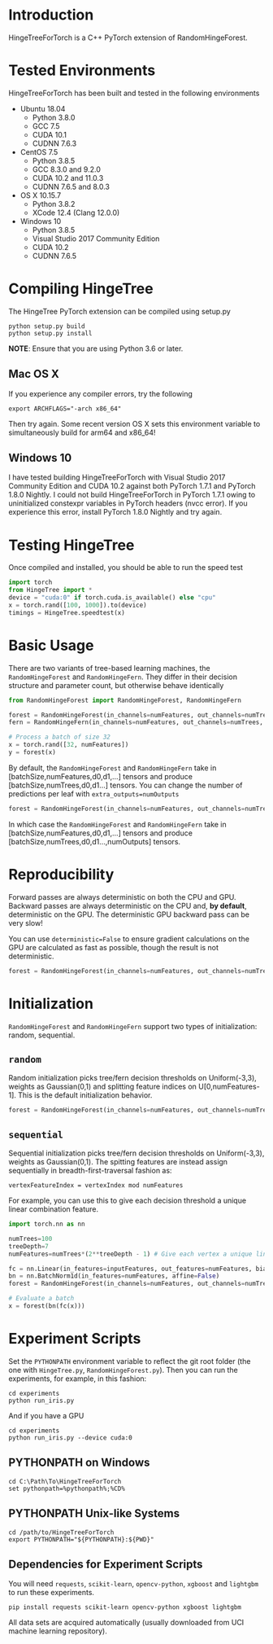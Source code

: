 # Introduction
HingeTreeForTorch is a C++ PyTorch extension of RandomHingeForest.

# Tested Environments
HingeTreeForTorch has been built and tested in the following environments
- Ubuntu 18.04
  - Python 3.8.0
  - GCC 7.5
  - CUDA 10.1
  - CUDNN 7.6.3
- CentOS 7.5
  - Python 3.8.5
  - GCC 8.3.0 and 9.2.0
  - CUDA 10.2 and 11.0.3
  - CUDNN 7.6.5 and 8.0.3
- OS X 10.15.7
  - Python 3.8.2
  - XCode 12.4 (Clang 12.0.0)
- Windows 10
  - Python 3.8.5
  - Visual Studio 2017 Community Edition
  - CUDA 10.2
  - CUDNN 7.6.5

# Compiling HingeTree
The HingeTree PyTorch extension can be compiled using setup.py
```shell
python setup.py build
python setup.py install
```

**NOTE**: Ensure that you are using Python 3.6 or later.

## Mac OS X
If you experience any compiler errors, try the following
```shell
export ARCHFLAGS="-arch x86_64"
```
Then try again. Some recent version OS X sets this environment variable to simultaneously build for arm64 and x86_64!

## Windows 10
I have tested building HingeTreeForTorch with Visual Studio 2017 Community Edition and CUDA 10.2 against both PyTorch 1.7.1 and PyTorch 1.8.0 Nightly. I could not build HingeTreeForTorch in PyTorch 1.7.1 owing to uninitialized constexpr variables in PyTorch headers (nvcc error). If you experience this error, install PyTorch 1.8.0 Nightly and try again.

# Testing HingeTree
Once compiled and installed, you should be able to run the speed test
```py
import torch
from HingeTree import *
device = "cuda:0" if torch.cuda.is_available() else "cpu"
x = torch.rand([100, 1000]).to(device)
timings = HingeTree.speedtest(x)
```

# Basic Usage
There are two variants of tree-based learning machines, the `RandomHingeForest` and `RandomHingeFern`. They differ in their decision structure and parameter count, but otherwise behave identically

```py
from RandomHingeForest import RandomHingeForest, RandomHingeFern

forest = RandomHingeForest(in_channels=numFeatures, out_channels=numTrees, depth=treeDepth)
fern = RandomHingeFern(in_channels=numFeatures, out_channels=numTrees, depth=fernDepth)

# Process a batch of size 32
x = torch.rand([32, numFeatures])
y = forest(x)
```
By default, the `RandomHingeForest` and `RandomHingeFern` take in \[batchSize,numFeatures,d0,d1,...\] tensors and produce \[batchSize,numTrees,d0,d1...\] tensors. You can change the number of predictions per leaf with `extra_outputs=numOutputs`
```py
forest = RandomHingeForest(in_channels=numFeatures, out_channels=numTrees, depth=treeDepth, extra_outputs=numOutputs) # Predict numOutputs values per tree
```
In which case the `RandomHingeForest` and `RandomHingeFern` take in \[batchSize,numFeatures,d0,d1,...\] tensors and produce \[batchSize,numTrees,d0,d1...,numOutputs\] tensors.

# Reproducibility
Forward passes are always deterministic on both the CPU and GPU. Backward passes are always deterministic on the CPU and, **by default**, deterministic on the GPU. The deterministic GPU backward pass can be very slow!

You can use `deterministic=False` to ensure gradient calculations on the GPU are calculated as fast as possible, though the result is not deterministic.
```py
forest = RandomHingeForest(in_channels=numFeatures, out_channels=numTrees, depth=treeDepth, deterministic=False)
```

# Initialization
`RandomHingeForest` and `RandomHingeFern` support two types of initialization: random, sequential.

## `random`
Random initialization picks tree/fern decision thresholds on Uniform(-3,3), weights as Gaussian(0,1) and splitting feature indices on U\[0,numFeatures-1\]. This is the default initialization behavior.

```py
forest = RandomHingeForest(in_channels=numFeatures, out_channels=numTrees, depth=treeDepth, init_type="random")
```

## `sequential`
Sequential initialization picks tree/fern decision thresholds on Uniform(-3,3), weights as Gaussian(0,1). The spitting features are instead assign sequentially in breadth-first-traversal fashion as:
```
vertexFeatureIndex = vertexIndex mod numFeatures
```
For example, you can use this to give each decision threshold a unique linear combination feature.
```py
import torch.nn as nn

numTrees=100
treeDepth=7
numFeatures=numTrees*(2**treeDepth - 1) # Give each vertex a unique linear combination feature

fc = nn.Linear(in_features=inputFeatures, out_features=numFeatures, bias=False)
bn = nn.BatchNorm1d(in_features=numFeatures, affine=False)
forest = RandomHingeForest(in_channels=numFeatures, out_channels=numTrees, depth=treeDepth, init_type="sequential")

# Evaluate a batch
x = forest(bn(fc(x)))
```

# Experiment Scripts
Set the `PYTHONPATH` environment variable to reflect the git root folder (the one with `HingeTree.py`, `RandomHingeForest.py`). Then you can run the experiments, for example, in this fashion:

```shell
cd experiments
python run_iris.py
```

And if you have a GPU
```shell
cd experiments
python run_iris.py --device cuda:0
```

## PYTHONPATH on Windows
```
cd C:\Path\To\HingeTreeForTorch
set pythonpath=%pythonpath%;%CD%
```

## PYTHONPATH Unix-like Systems
```shell
cd /path/to/HingeTreeForTorch
export PYTHONPATH="${PYTHONPATH}:${PWD}"
```

## Dependencies for Experiment Scripts
You will need `requests`, `scikit-learn`, `opencv-python`, `xgboost` and `lightgbm` to run these experiments.
```shell
pip install requests scikit-learn opencv-python xgboost lightgbm
```

All data sets are acquired automatically (usually downloaded from UCI machine learning repository).

